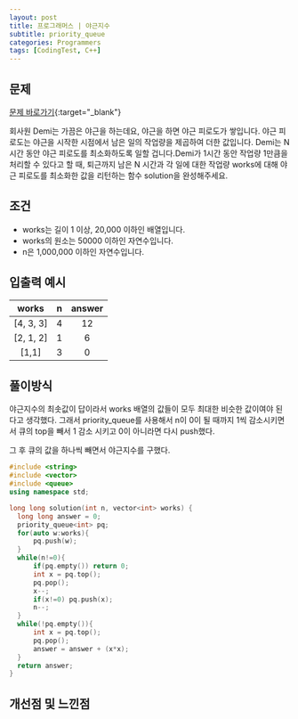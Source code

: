 ```yaml
---
layout: post
title: 프로그래머스 | 야근지수
subtitle: priority_queue
categories: Programmers
tags: [CodingTest, C++]
---
```


## 문제
[문제 바로가기](https://school.programmers.co.kr/learn/courses/30/lessons/12927?language=cpp){:target="_blank"}

회사원 Demi는 가끔은 야근을 하는데요, 야근을 하면 야근 피로도가 쌓입니다. 야근 피로도는 야근을 시작한 시점에서 남은 일의 작업량을 제곱하여 더한 값입니다. Demi는 N시간 동안 야근 피로도를 최소화하도록 일할 겁니다.Demi가 1시간 동안 작업량 1만큼을 처리할 수 있다고 할 때, 퇴근까지 남은 N 시간과 각 일에 대한 작업량 works에 대해 야근 피로도를 최소화한 값을 리턴하는 함수 solution을 완성해주세요.

## 조건

- works는 길이 1 이상, 20,000 이하인 배열입니다.
- works의 원소는 50000 이하인 자연수입니다.
- n은 1,000,000 이하인 자연수입니다.


## 입출력 예시

  |works|n|answer|
  |:--:|:--:|:--:|
  |[4, 3, 3]|4|12|
  |[2, 1, 2]|1|6|
  |[1,1]|3|0|
  
  
  

## 풀이방식
  야근지수의 최솟값이 답이라서 works 배열의 값들이 모두 최대한 비슷한 값이여야 된다고 생각했다. 그래서 priority_queue를 사용해서 n이 0이 될 때까지 1씩 감소시키면서 큐의 top을 빼서 1 감소 시키고 0이 아니라면 다시 push했다.

  그 후 큐의 값을 하나씩 빼면서 야근지수를 구했다.


  ```cpp
#include <string>
#include <vector>
#include <queue>
using namespace std;

long long solution(int n, vector<int> works) {
    long long answer = 0;
    priority_queue<int> pq;
    for(auto w:works){
        pq.push(w);
    }
    while(n!=0){
        if(pq.empty()) return 0;
        int x = pq.top();
        pq.pop();
        x--;
        if(x!=0) pq.push(x);
        n--;
    }
    while(!pq.empty()){
        int x = pq.top();
        pq.pop();
        answer = answer + (x*x);
    }
    return answer;
}
```

## 개선점 및 느낀점
